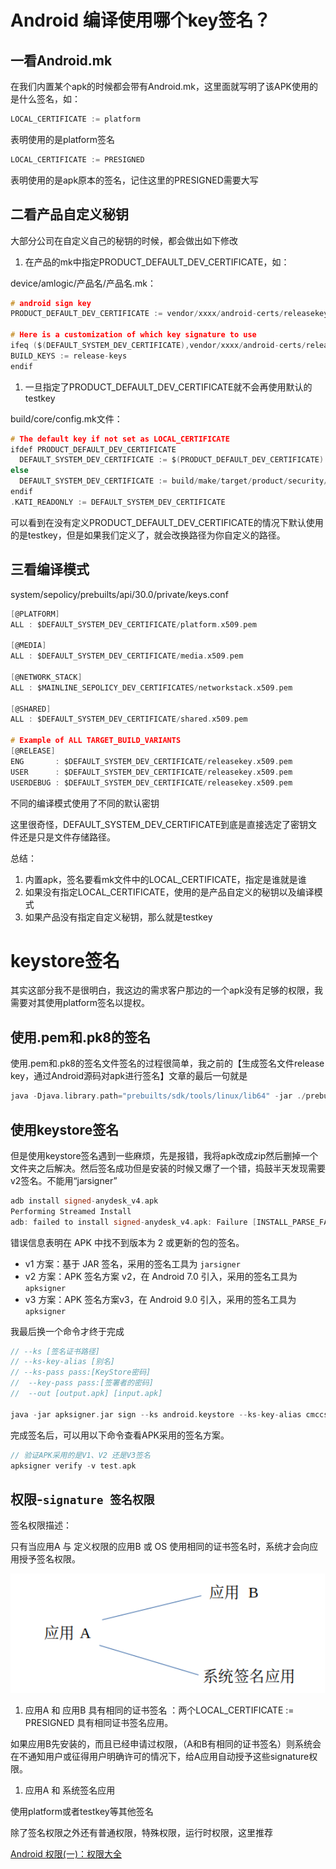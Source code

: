 # Android 编译使用哪个key签名？

## 一看Android.mk

在我们内置某个apk的时候都会带有Android.mk，这里面就写明了该APK使用的是什么签名，如：

```C
LOCAL_CERTIFICATE := platform
```

表明使用的是platform签名

```C
LOCAL_CERTIFICATE := PRESIGNED
```

表明使用的是apk原本的签名，记住这里的PRESIGNED需要大写

## 二看产品自定义秘钥

大部分公司在自定义自己的秘钥的时候，都会做出如下修改

1. 在产品的mk中指定PRODUCT_DEFAULT_DEV_CERTIFICATE，如：

device/amlogic/产品名/产品名.mk：

```C
# android sign key
PRODUCT_DEFAULT_DEV_CERTIFICATE := vendor/xxxx/android-certs/releasekey

# Here is a customization of which key signature to use
ifeq ($(DEFAULT_SYSTEM_DEV_CERTIFICATE),vendor/xxxx/android-certs/releasekey)
BUILD_KEYS := release-keys
endif
```

1. 一旦指定了PRODUCT_DEFAULT_DEV_CERTIFICATE就不会再使用默认的testkey

build/core/config.mk文件：

```C
# The default key if not set as LOCAL_CERTIFICATE
ifdef PRODUCT_DEFAULT_DEV_CERTIFICATE
  DEFAULT_SYSTEM_DEV_CERTIFICATE := $(PRODUCT_DEFAULT_DEV_CERTIFICATE)
else
  DEFAULT_SYSTEM_DEV_CERTIFICATE := build/make/target/product/security/testkey
endif
.KATI_READONLY := DEFAULT_SYSTEM_DEV_CERTIFICATE
```

可以看到在没有定义PRODUCT_DEFAULT_DEV_CERTIFICATE的情况下默认使用的是testkey，但是如果我们定义了，就会改换路径为你自定义的路径。

## 三看编译模式

system/sepolicy/prebuilts/api/30.0/private/keys.conf

```C
[@PLATFORM]
ALL : $DEFAULT_SYSTEM_DEV_CERTIFICATE/platform.x509.pem

[@MEDIA]
ALL : $DEFAULT_SYSTEM_DEV_CERTIFICATE/media.x509.pem

[@NETWORK_STACK]
ALL : $MAINLINE_SEPOLICY_DEV_CERTIFICATES/networkstack.x509.pem

[@SHARED]
ALL : $DEFAULT_SYSTEM_DEV_CERTIFICATE/shared.x509.pem

# Example of ALL TARGET_BUILD_VARIANTS
[@RELEASE]
ENG       : $DEFAULT_SYSTEM_DEV_CERTIFICATE/releasekey.x509.pem
USER      : $DEFAULT_SYSTEM_DEV_CERTIFICATE/releasekey.x509.pem
USERDEBUG : $DEFAULT_SYSTEM_DEV_CERTIFICATE/releasekey.x509.pem
```

不同的编译模式使用了不同的默认密钥

这里很奇怪，DEFAULT_SYSTEM_DEV_CERTIFICATE到底是直接选定了密钥文件还是只是文件存储路径。

总结：

1. 内置apk，签名要看mk文件中的LOCAL_CERTIFICATE，指定是谁就是谁
2. 如果没有指定LOCAL_CERTIFICATE，使用的是产品自定义的秘钥以及编译模式
3. 如果产品没有指定自定义秘钥，那么就是testkey

# keystore签名

其实这部分我不是很明白，我这边的需求客户那边的一个apk没有足够的权限，我需要对其使用platform签名以提权。

## 使用.pem和.pk8的签名

使用.pem和.pk8的签名文件签名的过程很简单，我之前的【生成签名文件release key，通过Android源码对apk进行签名】文章的最后一句就是

```C
java -Djava.library.path="prebuilts/sdk/tools/linux/lib64" -jar ./prebuilts/sdk/tools/lib/signapk.jar ./build/make/target/product/security/platform.x509.pem ./build/make/target/product/security/platform.pk8 app.apk app_signed.apk
```

## 使用keystore签名

但是使用keystore签名遇到一些麻烦，先是报错，我将apk改成zip然后删掉一个文件夹之后解决。然后签名成功但是安装的时候又爆了一个错，捣鼓半天发现需要v2签名。不能用“jarsigner”

```C
adb install signed-anydesk_v4.apk
Performing Streamed Install
adb: failed to install signed-anydesk_v4.apk: Failure [INSTALL_PARSE_FAILED_NO_CERTIFICATES: Scanning Failed.: No signature found in package of version 2 or newer for package com.anydesk.anydeskandroid]
```

错误信息表明在 APK 中找不到版本为 2 或更新的包的签名。

- v1 方案：基于 JAR 签名，采用的签名工具为 `jarsigner`
- v2 方案：APK 签名方案 v2，在 Android 7.0 引入，采用的签名工具为 `apksigner`
- v3 方案：APK 签名方案v3，在 Android 9.0 引入，采用的签名工具为 `apksigner`

我最后换一个命令才终于完成

```C
// --ks [签名证书路径]
// --ks-key-alias [别名]
// --ks-pass pass:[KeyStore密码]
//  --key-pass pass:[签署者的密码]
//  --out [output.apk] [input.apk]

java -jar apksigner.jar sign --ks android.keystore --ks-key-alias cmccsdk --ks-pass pass:123456 --key-pass pass:123456 --out output.apk input.apk
```

完成签名后，可以用以下命令查看APK采用的签名方案。

```C
// 验证APK采用的是V1、V2 还是V3签名
apksigner verify -v test.apk
```

## 权限-`signature 签名权限 `

签名权限描述：

只有当应用A  与  定义权限的应用B  或  OS  使用相同的证书签名时，系统才会向应用授予签名权限。

![img](安卓的签名和权限.assets/17271451485001.png)

1. 应用A 和 应用B  具有相同的证书签名 ：两个LOCAL_CERTIFICATE := PRESIGNED 具有相同证书签名应用。

如果应用B先安装的，而且已经申请过权限，（A和B有相同的证书签名）则系统会在不通知用户或征得用户明确许可的情况下，给A应用自动授予这些signature权限。

1. 应用A 和 系统签名应用 

使用platform或者testkey等其他签名

除了签名权限之外还有普通权限，特殊权限，运行时权限，这里推荐

[Android 权限(一)：权限大全](https://blog.csdn.net/u012514113/article/details/128865859)